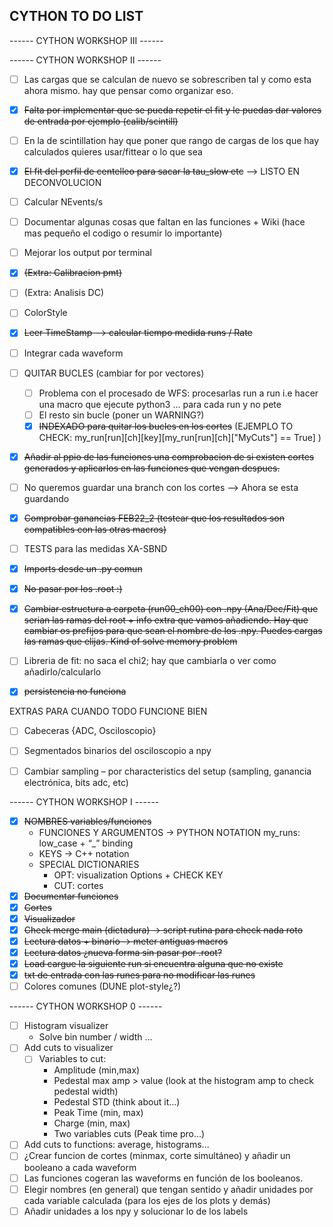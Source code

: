 ## CYTHON TO DO LIST

------ CYTHON WORKSHOP III ------

------ CYTHON WORKSHOP II ------

- [ ] Las cargas que se calculan de nuevo se sobrescriben tal y como esta ahora mismo. hay que pensar como organizar eso. 
- [x] ~~Falta por implementar que se pueda repetir el fit y le puedas dar valores de entrada por ejemplo (calib/scintill)~~
- [ ] En la de scintillation hay que poner que rango de cargas de los que hay calculados quieres usar/fittear o lo que sea
- [x] ~~El fit del perfil de centelleo para sacar la tau_slow etc~~ --> LISTO EN DECONVOLUCION
- [ ] Calcular NEvents/s 
- [ ] Documentar algunas cosas que faltan en las funciones + Wiki (hace mas pequeño el codigo o resumir lo importante)
- [ ] Mejorar los output por terminal
- [x] ~~(Extra: Calibracion pmt)~~
- [ ] (Extra: Analisis DC)
- [ ] ColorStyle
- [x] ~~Leer TimeStamp --> calcular tiempo medida runs / Rate~~
- [ ] Integrar cada waveform

- [ ] QUITAR BUCLES (cambiar for por vectores)
    - [ ] Problema con el procesado de WFS: procesarlas run a run i.e hacer una macro que ejecute python3 ... para cada run y no pete
    - [ ] El resto sin bucle (poner un WARNING?)
    - [x] ~~INDEXADO para quitar los bucles en los cortes~~ (EJEMPLO TO CHECK: my_run[run][ch][key][my_run[run][ch]["MyCuts"] == True] )
- [x] ~~Añadir al ppio de las funciones una comprobacion de si existen cortes generados y aplicarlos en las funciones que vengan despues.~~
- [ ]  No queremos guardar una branch con los cortes --> Ahora se esta guardando
- [x] ~~Comprobar ganancias FEB22_2 (testear que los resultados son compatibles con las otras macros)~~
- [ ] TESTS para las medidas XA-SBND 
- [x] ~~Imports desde un .py comun~~
- [x] ~~No pasar por los .root :)~~
- [x] ~~Cambiar estructura a carpeta (run00_ch00) con .npy (Ana/Dec/Fit) que serian las ramas del root + info extra que vamos añadiendo. Hay que cambiar os prefijos para que sean el nombre de los .npy. Puedes cargas las ramas que elijas. Kind of solve memory problem~~
- [ ] Libreria de fit: no saca el chi2; hay que cambiarla o ver como añadirlo/calcularlo
- [x] ~~persistencia no funciona~~

EXTRAS PARA CUANDO TODO FUNCIONE BIEN
- [ ] Cabeceras {ADC, Osciloscopio}
- [ ] Segmentados binarios del osciloscopio a npy
- [ ] Cambiar sampling – por characteristics del setup (sampling, ganancia electrónica, bits adc, etc)


------ CYTHON WORKSHOP I ------

- [x] ~~NOMBRES variables/funciones~~
    - FUNCIONES Y ARGUMENTOS → PYTHON NOTATION
      my_runs: low_case + “_” binding
    - KEYS → C++ notation
    - SPECIAL DICTIONARIES
        - OPT: visualization Options + CHECK KEY
        - CUT: cortes
- [x] ~~Documentar funciones~~
- [x] ~~Cortes~~
- [x] ~~Visualizador~~
- [x] ~~Check merge main (dictadura)  → script rutina para check nada roto~~
- [x] ~~Lectura datos + binario → meter antiguas macros~~
- [x] ~~Lectura datos ¿nueva forma sin pasar por .root?~~
- [x] ~~Load cargue la siguiente run si encuentra alguna que no existe~~
- [x] ~~txt de entrada con las runes para no modificar las runes~~
- [ ] Colores comunes (DUNE plot-style¿?)

------ CYTHON WORKSHOP 0 ------

- [ ] Histogram visualizer
    - Solve bin number / width ...
- [ ] Add cuts to visualizer 
    - [ ] Variables to cut:
      - Amplitude (min,max)
      - Pedestal max amp > value (look at the histogram amp to check pedestal width)
      - Pedestal STD (think about it...)
      - Peak Time (min, max)
      - Charge (min, max)
      - Two variables cuts (Peak time pro...)
- [ ] Add cuts to functions: average, histograms...
- [ ] ¿Crear funcion de cortes (minmax, corte simultáneo) y añadir un booleano a cada waveform
- [ ] Las funciones cogeran las waveforms en función de los booleanos.
- [ ] Elegir nombres (en general) que tengan sentido y añadir unidades por cada variable calculada (para los ejes de los plots y demás)
- [ ] Añadir unidades a los npy y solucionar lo de los labels
